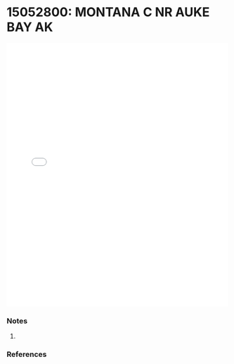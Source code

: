 # 15052800: MONTANA C NR AUKE BAY AK

<iframe src="/distribution_estimation/_static/stations/15052800_fdc.html" width="100%" height="600" frameborder="0"></iframe>

### Notes
1. 

### References

